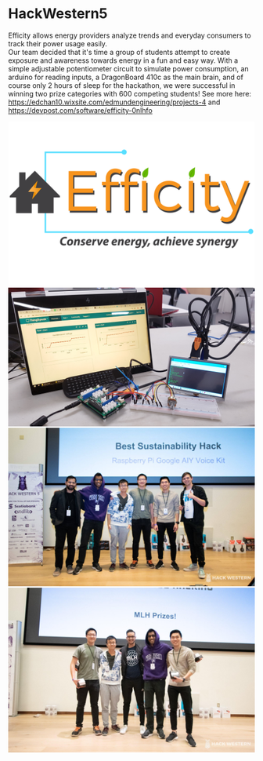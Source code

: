 # HackWestern5
Efficity allows energy providers analyze trends and everyday consumers to track their power usage easily.  
Our team decided that it's time a group of students attempt to create exposure and awareness towards energy in a fun and easy way.  With a simple adjustable potentiometer circuit to simulate power consumption, an arduino for reading  inputs, a DragonBoard 410c as the main brain, and of course only 2 hours of sleep for the hackathon, we were successful in winning two prize categories with 600 competing students!
See more here: https://edchan10.wixsite.com/edmundengineering/projects-4 and https://devpost.com/software/efficity-0nlhfo

![Picture2](https://github.com/MisterEddie/HackWestern5/blob/master/46818534_2036783386404052_8642931391761219584_n%20(1).png)
![Picture3](https://github.com/MisterEddie/HackWestern5/blob/master/20181125_044240.jpg)
![Picture1](https://github.com/MisterEddie/HackWestern5/blob/master/47209628_308292406454573_8979367901022650368_n.jpg)
![Picture1](https://github.com/MisterEddie/HackWestern5/blob/master/47232919_425346038001039_8709567886668070912_n.jpg)

